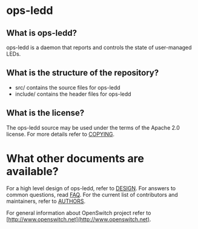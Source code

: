 ops-ledd
========

What is ops-ledd?
-----------------
ops-ledd is a daemon that reports and controls the state of user-managed LEDs.

What is the structure of the repository?
----------------------------------------
* src/ contains the source files for ops-ledd
* include/ contains the header files for ops-ledd

What is the license?
--------------------
The ops-ledd source may be used under the terms of the Apache 2.0 license. For more details refer to [COPYING](https://git.openswitch.net/cgit/openswitch/ops-ledd/tree/COPYING).

What other documents are available?
===================================
For a high level design of ops-ledd, refer to [DESIGN](https://git.openswitch.net/cgit/openswitch/ops-ledd/tree/DESIGN.md).
For answers to common questions, read [FAQ](https://git.openswitch.net/cgit/openswitch/ops-ledd/tree/FAQ.md).
For the current list of contributors and maintainers, refer to [AUTHORS](https://git.openswitch.net/cgit/openswitch/ops-ledd/tree/AUTHORS.md).

For general information about OpenSwitch project refer to [http://www.openswitch.net](http://www.openswitch.net).
